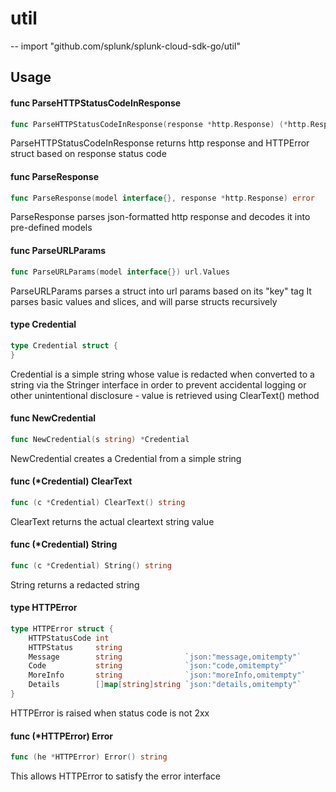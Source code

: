 # util
--
    import "github.com/splunk/splunk-cloud-sdk-go/util"


## Usage

#### func  ParseHTTPStatusCodeInResponse

```go
func ParseHTTPStatusCodeInResponse(response *http.Response) (*http.Response, error)
```
ParseHTTPStatusCodeInResponse returns http response and HTTPError struct based
on response status code

#### func  ParseResponse

```go
func ParseResponse(model interface{}, response *http.Response) error
```
ParseResponse parses json-formatted http response and decodes it into
pre-defined models

#### func  ParseURLParams

```go
func ParseURLParams(model interface{}) url.Values
```
ParseURLParams parses a struct into url params based on its "key" tag It parses
basic values and slices, and will parse structs recursively

#### type Credential

```go
type Credential struct {
}
```

Credential is a simple string whose value is redacted when converted to a string
via the Stringer interface in order to prevent accidental logging or other
unintentional disclosure - value is retrieved using ClearText() method

#### func  NewCredential

```go
func NewCredential(s string) *Credential
```
NewCredential creates a Credential from a simple string

#### func (*Credential) ClearText

```go
func (c *Credential) ClearText() string
```
ClearText returns the actual cleartext string value

#### func (*Credential) String

```go
func (c *Credential) String() string
```
String returns a redacted string

#### type HTTPError

```go
type HTTPError struct {
	HTTPStatusCode int
	HTTPStatus     string
	Message        string              `json:"message,omitempty"`
	Code           string              `json:"code,omitempty"`
	MoreInfo       string              `json:"moreInfo,omitempty"`
	Details        []map[string]string `json:"details,omitempty"`
}
```

HTTPError is raised when status code is not 2xx

#### func (*HTTPError) Error

```go
func (he *HTTPError) Error() string
```
This allows HTTPError to satisfy the error interface
